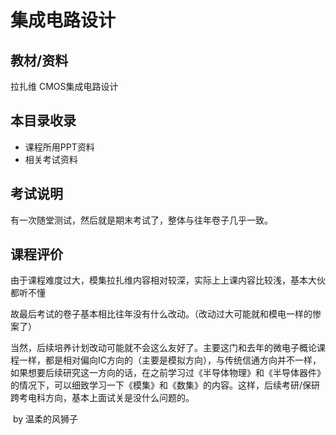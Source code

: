 # 集成电路设计

## 教材/资料

拉扎维 CMOS集成电路设计



## 本目录收录

- 课程所用PPT资料
- 相关考试资料



## 考试说明

有一次随堂测试，然后就是期末考试了，整体与往年卷子几乎一致。





## 课程评价

由于课程难度过大，模集拉扎维内容相对较深，实际上上课内容比较浅，基本大伙都听不懂

故最后考试的卷子基本相比往年没有什么改动。（改动过大可能就和模电一样的惨案了）

当然，后续培养计划改动可能就不会这么友好了。主要这门和去年的微电子概论课程一样，都是相对偏向IC方向的（主要是模拟方向），与传统信通方向并不一样，如果想要后续研究这一方向的话，在之前学习过《半导体物理》和《半导体器件》的情况下，可以细致学习一下《模集》和《数集》的内容。这样，后续考研/保研跨考电科方向，基本上面试关是没什么问题的。





​																																													by 温柔的风狮子

